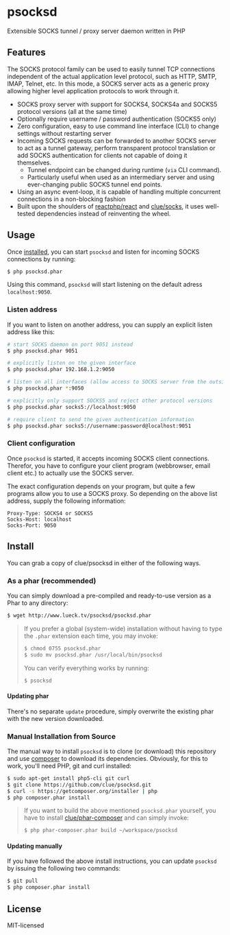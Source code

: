 psocksd
=======

Extensible SOCKS tunnel / proxy server daemon written in PHP

## Features

The SOCKS protocol family can be used to easily tunnel TCP connections independent
of the actual application level protocol, such as HTTP, SMTP, IMAP, Telnet, etc.
In this mode, a SOCKS server acts as a generic proxy allowing higher level application protocols to work through it.

*   SOCKS proxy server with support for SOCKS4, SOCKS4a and SOCKS5 protocol versions (all at the same time)
*   Optionally require username / password authentication (SOCKS5 only)
*   Zero configuration, easy to use command line interface (CLI) to change settings without restarting server
*   Incoming SOCKS requests can be forwarded to another SOCKS server to act as a tunnel gateway,
perform transparent protocol translation or add SOCKS authentication for clients not capable of doing it themselves.
    *   Tunnel endpoint can be changed during runtime (`via` CLI command).
    *   Particularly useful when used as an intermediary server and using ever-changing public SOCKS tunnel end points.
*   Using an async event-loop, it is capable of handling multiple concurrent connections in a non-blocking fashion
*   Built upon the shoulders of [reactphp/react](https://github.com/reactphp/react) and
[clue/socks](https://github.com/clue/socks), it uses well-tested dependencies instead of reinventing the wheel.

## Usage

Once [installed](#install), you can start `psocksd` and listen for incoming SOCKS connections by running:

```bash
$ php psocksd.phar
```

Using this command, `psocksd` will start listening on the default adress `localhost:9050`.

### Listen address

If you want to listen on another address, you can supply an explicit
listen address like this:

```bash
# start SOCKS daemon on port 9051 instead
$ php psocksd.phar 9051

# explicitly listen on the given interface
$ php psocksd.phar 192.168.1.2:9050

# listen on all interfaces (allow access to SOCKS server from the outside)
$ php psocksd.phar *:9050

# explicitly only support SOCKS5 and reject other protocol versions
$ php psocksd.phar socks5://localhost:9050

# require client to send the given authentication information
$ php psocksd.phar socks5://username:password@localhost:9051
```

### Client configuration

Once `psocksd` is started, it accepts incoming SOCKS client connections.
Therefor, you have to configure your client program (webbrowser, email client etc.) to actually use the SOCKS server.

The exact configuration depends on your program, but quite a few programs allow you to use a SOCKS proxy.
So depending on the above list address, supply the following information:

```
Proxy-Type: SOCKS4 or SOCKS5
Socks-Host: localhost
Socks-Port: 9050
```

## Install

You can grab a copy of clue/psocksd in either of the following ways.

### As a phar (recommended)

You can simply download a pre-compiled and ready-to-use version as a Phar
to any directory:

```bash
$ wget http://www.lueck.tv/psocksd/psocksd.phar
```

> If you prefer a global (system-wide) installation without having to type the `.phar` extension
each time, you may invoke:
> 
> ```bash
> $ chmod 0755 psocksd.phar
> $ sudo mv psocksd.phar /usr/local/bin/psocksd
> ```
>
> You can verify everything works by running:
> 
> ```bash
> $ psocksd
> ```

#### Updating phar

There's no separate `update` procedure, simply overwrite the existing phar with the new version downloaded.

### Manual Installation from Source

The manual way to install `psocksd` is to clone (or download) this repository
and use [composer](http://getcomposer.org) to download its dependencies.
Obviously, for this to work, you'll need PHP, git and curl installed:

```bash
$ sudo apt-get install php5-cli git curl
$ git clone https://github.com/clue/psocksd.git
$ curl -s https://getcomposer.org/installer | php
$ php composer.phar install
```

> If you want to build the above mentioned `psocksd.phar` yourself, you have
to install [clue/phar-composer](https://github.com/clue/phar-composer#install)
and can simply invoke:
>
> ```bash
> $ php phar-composer.phar build ~/workspace/psocksd
> ```

#### Updating manually

If you have followed the above install instructions, you can update `psocksd` by issuing the following two commands:

```bash
$ git pull
$ php composer.phar install
```

## License

MIT-licensed
